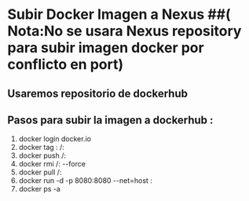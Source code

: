 # Subir Docker Imagen a Nexus ##( Nota:No se usara Nexus repository para subir imagen docker por conflicto en port)


## Usaremos repositorio de dockerhub
## Pasos para subir la imagen a dockerhub :

1. docker login docker.io
2. docker tag <name-imagen>:<tag> <name-repository>/<name-imagen>:<tag>
3. docker push <name-repository>/<name-imagen>:<tag>
4. docker rmi  <name-repository>/<name-imagen>:<tag> --force
5. docker pull <name-repository>/<name-imagen>:<tag>
6. docker run  -d -p 8080:8080 --net=host <name-imagen>:<tag>
7. docker ps -a
